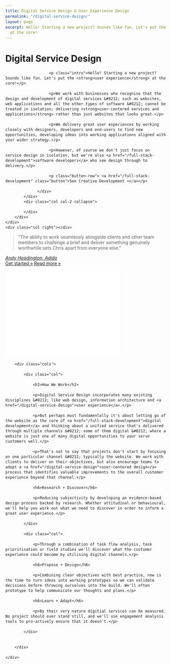 ```yaml
---
title: Digital Service Design & User Experience Design
permalink: "/digital-service-design/"
layout: page
excerpt: Hello! Starting a new project? Sounds like fun. Let's put the user experience
  at the core!
---
```


<div class="panel compare img-1">
    <div class="col left"></div>
    <div class="col center">
        <div class="skew">
      		<div class="col col-1">
                  <div class="over">
                       <h1>Digital Service Design</h1>

                       <p class="intro">Hello! Starting a new project? Sounds like fun. Let's put the <strong>user experience</strong> at the core!</p>

                       <p>We work with businesses who recognise that the design and development of digital services &#8212; such as websites, web applications and all the other types of software &#8212; cannot be treated in isolation; delivering <strong>user-centered services and applications</strong> rather than just websites that looks great.</p>

                       <p>We delivery great user experiences by working closely with designers, developers and end-users to find new opportunities, developing ideas into working applications aligned with your wider strategy.</p>

                       <p>However, of course we don't just focus on service design in isolation, but we're also <a href="/full-stack-development">software developers</a> who see design through to delivery.</p>

                       <p class="button-row"> <a href="/full-stack-development" class="button">See Creative Development »</a></p>

                  </div>
      		</div>
      		<div class="col col-2 collapse">

      		</div>
        </div>
    </div>
    <div class="col right"></div>
</div>

<div class="panel quote">
    <div class="container">
        <blockquote>"The ability to work seamlessly alongside clients and other team members to challenge a brief and deliver something genuinely worthwhile sets Chris apart from everyone else."</blockquote>
        <cite><a href="https://twitter.com/andy_head">Andy Headington, Adido</a></cite>
        <div class="actions">
            <a href="/contact" class="button">Get started »</a>
            <a href="/services" class="button basic">Read more »</a>
            <img src="/assets/images/arrow2.png" class="arrow" />
        </div>
    </div>
</div>

<div class="panel content">
    <div class="container">

        <div class="cols">

            <div class="col">

                <h2>How We Work</h2>

                <p>Digital Service Design incorporates many existing disciplines &#8212; like web design, information architecture and <a href="/digital-service-design">user experience</a>.</p>

                <p>But perhaps most fundamentally it's about letting go of the website as the core of <a href="/full-stack-development">digital development</a> and thinking about a unified service that's delivered through multiple channels &#8212; some of them digital &#8212; where a website is just one of many digital opportunities to your serve customers well.</p>

                <p>That's not to say that projects don't start by focusing on one particular channel &#8212; typically the website. We work with clients to deliver on their objectives, but also encourage teams to adopt a <a href="/digital-service-design">user-centered design</a> process that identifies valuable improvements to the overall customer experience beyond that channel.</p>

                <h6>Research + Discover</h6>

                <p>Reducing subjectivity by developing an evidence-based design process backed by research. Whether attitudinal or behavioural, we'll help you work out what we need to discover in order to inform a great user experience.</p>

            </div>

            <div class="col">

                <p>Through a combination of task flow analysis, task prioritisation or field studies we'll discover what the customer experience could become by utilising digital channels.</p>

                <h6>Propose + Design</h6>

                <p>Combining clear objectives with best practice, now is the time to turn ideas into working prototypes so we can validate decisions before throwing ourselves into the build. We'll often  prototype to help communicate our thoughts and plans.</p>

                <h6>Learn + Adapt</h6>

                <p>By their very nature digitial services can be measured. No project should ever stand still, and we'll use engagement analysis tools to pro-actively ensure that it doesn't.</p>

            </div>


        </div>

    </div>
</div>
